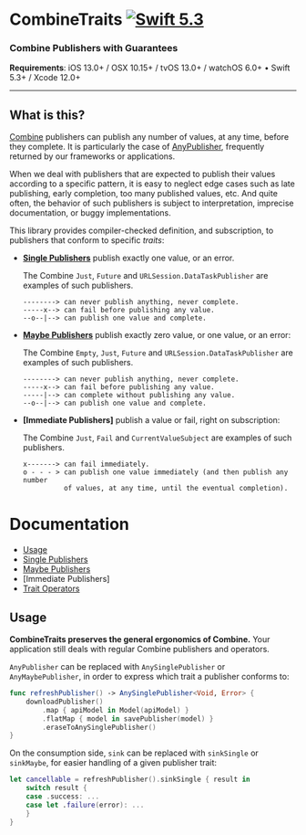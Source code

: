 CombineTraits [![Swift 5.3](https://img.shields.io/badge/swift-5.3-orange.svg?style=flat)](https://developer.apple.com/swift/)
=============

### Combine Publishers with Guarantees

**Requirements**: iOS 13.0+ / OSX 10.15+ / tvOS 13.0+ / watchOS 6.0+ &bull; Swift 5.3+ / Xcode 12.0+

---

## What is this?

[Combine] publishers can publish any number of values, at any time, before they complete. It is particularly the case of [AnyPublisher], frequently returned by our frameworks or applications.

When we deal with publishers that are expected to publish their values according to a specific pattern, it is easy to neglect edge cases such as late publishing, early completion, too many published values, etc. And quite often, the behavior of such publishers is subject to interpretation, imprecise documentation, or buggy implementations.

This library provides compiler-checked definition, and subscription, to publishers that conform to specific *traits*:
        
- **[Single Publishers]** publish exactly one value, or an error.
    
    The Combine `Just`, `Future` and `URLSession.DataTaskPublisher` are examples of such publishers.
    
    ```
    --------> can never publish anything, never complete.
    -----x--> can fail before publishing any value.
    --o--|--> can publish one value and complete.
    ```
    
- **[Maybe Publishers]** publish exactly zero value, or one value, or an error:
    
    The Combine `Empty`, `Just`, `Future` and `URLSession.DataTaskPublisher` are examples of such publishers.
    
    ```
    --------> can never publish anything, never complete.
    -----x--> can fail before publishing any value.
    -----|--> can complete without publishing any value.
    --o--|--> can publish one value and complete.
    ```
    
- **[Immediate Publishers]** publish a value or fail, right on subscription:
    
    The Combine `Just`, `Fail` and `CurrentValueSubject` are examples of such publishers.
    
    ```
    x-------> can fail immediately.
    o - - - > can publish one value immediately (and then publish any number
              of values, at any time, until the eventual completion).
    ```

# Documentation

- [Usage]
- [Single Publishers]
- [Maybe Publishers]
- [Immediate Publishers]
- [Trait Operators]

## Usage

**CombineTraits preserves the general ergonomics of Combine.** Your application still deals with regular Combine publishers and operators.

`AnyPublisher` can be replaced with `AnySinglePublisher` or `AnyMaybePublisher`, in order to express which trait a publisher conforms to:
    
```swift
func refreshPublisher() -> AnySinglePublisher<Void, Error> {
    downloadPublisher()
        .map { apiModel in Model(apiModel) }
        .flatMap { model in savePublisher(model) }
        .eraseToAnySinglePublisher()
}
```

On the consumption side, `sink` can be replaced with `sinkSingle` or `sinkMaybe`, for easier handling of a given publisher trait:
    
```swift
let cancellable = refreshPublisher().sinkSingle { result in
    switch result {
    case .success: ...
    case let .failure(error): ...
    }
}
```

[AnyPublisher]: https://developer.apple.com/documentation/combine/anypublisher
[Combine]: https://developer.apple.com/documentation/combine
[Release Notes]: CHANGELOG.md
[Usage]: #usage
[Single Publishers]: Documentation/Single.md
[Maybe Publishers]: Documentation/Maybe.md
[Immediate]: Documentation/Immediate.md
[Trait Operators]: Documentation/Operators.md
